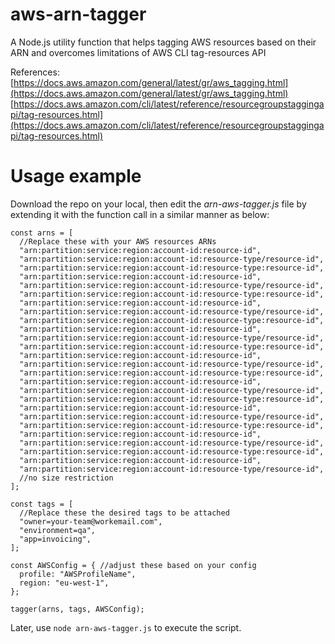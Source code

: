 # aws-arn-tagger

A Node.js utility function that helps tagging AWS resources based on their ARN and overcomes limitations of AWS CLI tag-resources API

References:
[https://docs.aws.amazon.com/general/latest/gr/aws_tagging.html](https://docs.aws.amazon.com/general/latest/gr/aws_tagging.html)
[https://docs.aws.amazon.com/cli/latest/reference/resourcegroupstaggingapi/tag-resources.html](https://docs.aws.amazon.com/cli/latest/reference/resourcegroupstaggingapi/tag-resources.html)

# Usage example

Download the repo on your local, then edit the *arn-aws-tagger.js* file by extending it with the function call in a similar manner as below:

```
const arns = [
  //Replace these with your AWS resources ARNs
  "arn:partition:service:region:account-id:resource-id",
  "arn:partition:service:region:account-id:resource-type/resource-id",
  "arn:partition:service:region:account-id:resource-type:resource-id",
  "arn:partition:service:region:account-id:resource-id",
  "arn:partition:service:region:account-id:resource-type/resource-id",
  "arn:partition:service:region:account-id:resource-type:resource-id",
  "arn:partition:service:region:account-id:resource-id",
  "arn:partition:service:region:account-id:resource-type/resource-id",
  "arn:partition:service:region:account-id:resource-type:resource-id",
  "arn:partition:service:region:account-id:resource-id",
  "arn:partition:service:region:account-id:resource-type/resource-id",
  "arn:partition:service:region:account-id:resource-type:resource-id",
  "arn:partition:service:region:account-id:resource-id",
  "arn:partition:service:region:account-id:resource-type/resource-id",
  "arn:partition:service:region:account-id:resource-type:resource-id",
  "arn:partition:service:region:account-id:resource-id",
  "arn:partition:service:region:account-id:resource-type/resource-id",
  "arn:partition:service:region:account-id:resource-type:resource-id",
  "arn:partition:service:region:account-id:resource-id",
  "arn:partition:service:region:account-id:resource-type/resource-id",
  "arn:partition:service:region:account-id:resource-type:resource-id",
  "arn:partition:service:region:account-id:resource-id",
  "arn:partition:service:region:account-id:resource-type/resource-id",
  "arn:partition:service:region:account-id:resource-type:resource-id",
  "arn:partition:service:region:account-id:resource-id",
  "arn:partition:service:region:account-id:resource-type/resource-id",
  //no size restriction
];

const tags = [
  //Replace these the desired tags to be attached
  "owner=your-team@workemail.com",
  "environment=qa",
  "app=invoicing",
];

const AWSConfig = { //adjust these based on your config
  profile: "AWSProfileName",
  region: "eu-west-1",
};

tagger(arns, tags, AWSConfig);
```

Later, use `node arn-aws-tagger.js` to execute the script.
